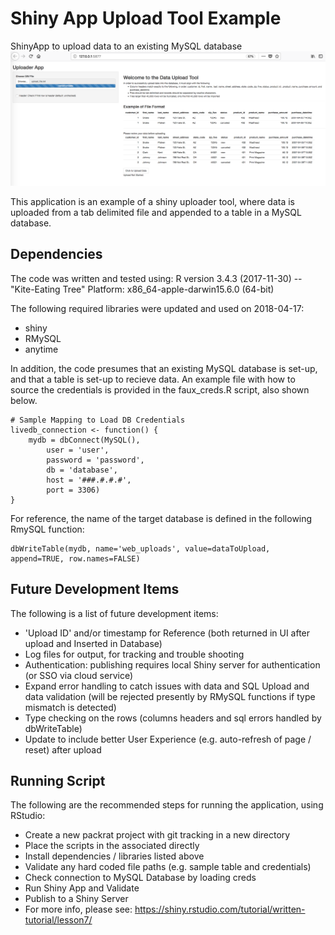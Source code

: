 # Shiny App Upload Tool Example
ShinyApp to upload data to an existing MySQL database
![alt text](https://github.com/ChaimKesler/upload_example/blob/master/SampleImage.png)

This application is an example of a shiny uploader tool, where data is uploaded from a tab delimited file and appended to a table in a MySQL database.

## Dependencies
The code was written and tested using: 
R version 3.4.3 (2017-11-30) -- "Kite-Eating Tree"
Platform: x86_64-apple-darwin15.6.0 (64-bit)

The following required libraries were updated and used on 2018-04-17:
* shiny
* RMySQL
* anytime

In addition, the code presumes that an existing MySQL database is set-up, and that a table is set-up to recieve data. An example file with how to source the credentials is provided in the faux_creds.R script, also shown below.

```{r}
# Sample Mapping to Load DB Credentials
livedb_connection <- function() {
    mydb = dbConnect(MySQL(),
        user = 'user',
        password = 'password',
        db = 'database',
        host = '###.#.#.#',
        port = 3306)
}
```
For reference, the name of the target database is defined in the following RmySQL function:

```{r}
dbWriteTable(mydb, name='web_uploads', value=dataToUpload, append=TRUE, row.names=FALSE)
```

## Future Development Items
The following is a list of future development items:
* 'Upload ID' and/or timestamp for Reference (both returned in UI after upload and Inserted in Database)
* Log files for output, for tracking and trouble shooting
* Authentication: publishing requires local Shiny server for authentication (or SSO via cloud service)
* Expand error handling to catch issues with data and SQL Upload and data validation (will be rejected presently by RMySQL functions if type mismatch is detected)
* Type checking on the rows (columns headers and sql errors handled by dbWriteTable)
* Update to include better User Experience (e.g. auto-refresh of page / reset) after upload

## Running Script
The following are the recommended steps for running the application, using RStudio:
* Create a new packrat project with git tracking in a new directory
* Place the scripts in the associated directly
* Install dependencies / libraries listed above
* Validate any hard coded file paths (e.g. sample table and credentials)
* Check connection to MySQL Database by loading creds
* Run Shiny App and Validate
* Publish to a Shiny Server
* For more info, please see: https://shiny.rstudio.com/tutorial/written-tutorial/lesson7/
